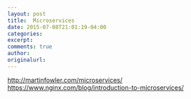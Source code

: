 ```yaml
---
layout: post
title:  Microservices
date: 2015-07-08T21:01:19-04:00
categories:
excerpt:
comments: true
author:
originalurl:
---
```


http://martinfowler.com/microservices/
https://www.nginx.com/blog/introduction-to-microservices/